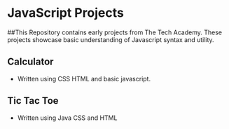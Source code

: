 # JavaScript Projects
##This Repository contains early projects from The Tech Academy. These projects showcase basic understanding of Javascript syntax and utility.

## Calculator
* Written using CSS HTML and basic javascript.
## Tic Tac Toe
* Written using Java CSS and HTML
